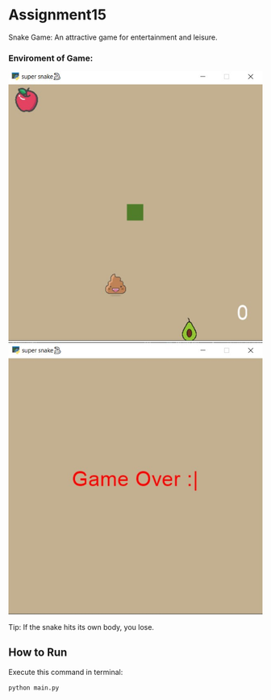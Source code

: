 # Assignment15

Snake Game: An attractive game for entertainment and leisure.

### Enviroment of Game:



![alt text](<Screenshot 2024-04-05 002501.jpg>) 
![alt text](<Screenshot 2024-04-05 002622.jpg>)

Tip: If the snake hits its own body, you lose.

## How to Run
Execute this command in terminal: 
```
python main.py
```